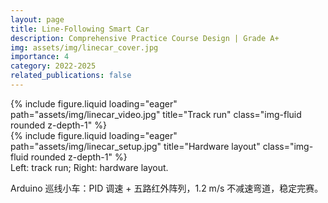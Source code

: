 ```yaml
---
layout: page
title: Line-Following Smart Car
description: Comprehensive Practice Course Design | Grade A+
img: assets/img/linecar_cover.jpg
importance: 4
category: 2022-2025
related_publications: false
---
```


<div class="row">
    <div class="col-sm mt-3 mt-md-0">
        {% include figure.liquid loading="eager" path="assets/img/linecar_video.jpg" title="Track run" class="img-fluid rounded z-depth-1" %}
    </div>
    <div class="col-sm mt-3 mt-md-0">
        {% include figure.liquid loading="eager" path="assets/img/linecar_setup.jpg" title="Hardware layout" class="img-fluid rounded z-depth-1" %}
    </div>
</div>
<div class="caption">
    Left: track run; Right: hardware layout.
</div>

Arduino 巡线小车：PID 调速 + 五路红外阵列，1.2 m/s 不减速弯道，稳定完赛。
